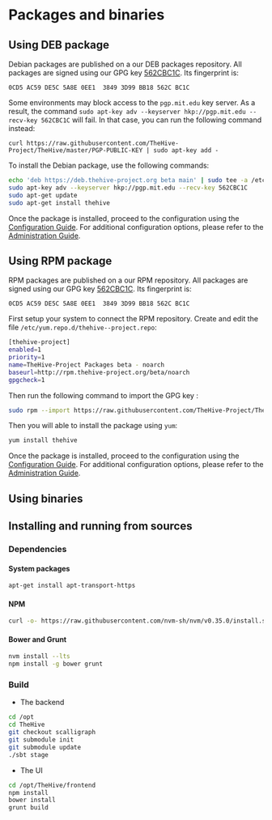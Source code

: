 # Packages and binaries

## Using DEB package

Debian packages are published on a our DEB packages repository. All packages are signed using our GPG key [562CBC1C](https://raw.githubusercontent.com/TheHive-Project/TheHive/master/PGP-PUBLIC-KEY). Its fingerprint is:

`0CD5 AC59 DE5C 5A8E 0EE1  3849 3D99 BB18 562C BC1C`

Some environments may block access to the `pgp.mit.edu` key server. As a result, the command `sudo apt-key adv --keyserver hkp://pgp.mit.edu --recv-key 562CBC1C` will fail. In that case, you can run the following command instead:

`curl https://raw.githubusercontent.com/TheHive-Project/TheHive/master/PGP-PUBLIC-KEY | sudo apt-key add -`


To install the  Debian package, use the following commands:
```bash
echo 'deb https://deb.thehive-project.org beta main' | sudo tee -a /etc/apt/sources.list.d/thehive-project.list
sudo apt-key adv --keyserver hkp://pgp.mit.edu --recv-key 562CBC1C
sudo apt-get update
sudo apt-get install thehive
```

Once the package is installed, proceed to the configuration using the [Configuration Guide](Base_configuration.md). For additional configuration options, please refer to the [Administration Guide](/admin/admin-guide.md).

## Using RPM package

RPM packages are published on a our RPM repository. All packages are signed using our GPG key [562CBC1C](https://raw.githubusercontent.com/TheHive-Project/TheHive/master/PGP-PUBLIC-KEY). Its fingerprint is:

`0CD5 AC59 DE5C 5A8E 0EE1  3849 3D99 BB18 562C BC1C`

First setup your system to connect the RPM repository. Create and edit the file `/etc/yum.repo.d/thehive--project.repo`: 
```bash
[thehive-project]
enabled=1
priority=1
name=TheHive-Project Packages beta - noarch
baseurl=http://rpm.thehive-project.org/beta/noarch
gpgcheck=1
```
Then run the following command to import the GPG key :

```bash
sudo rpm --import https://raw.githubusercontent.com/TheHive-Project/TheHive/master/PGP-PUBLIC-KEY
```

Then you will able to install the package using `yum`:
```bash
yum install thehive
```

Once the package is installed, proceed to the configuration using the [Configuration Guide](base_configuration.md). For additional configuration options, please refer to the [Administration Guide](../Administration/README.md).



## Using binaries



## Installing and running from sources

### Dependencies

#### System packages

```bash
apt-get install apt-transport-https
```

#### NPM

```bash
curl -o- https://raw.githubusercontent.com/nvm-sh/nvm/v0.35.0/install.sh | bash
```

#### Bower and Grunt

```bash
nvm install --lts
npm install -g bower grunt
```

### Build

- The backend

```bash
cd /opt
cd TheHive
git checkout scalligraph
git submodule init
git submodule update
./sbt stage
```

- The UI

```bash
cd /opt/TheHive/frontend
npm install
bower install
grunt build
```
